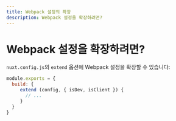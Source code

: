 ```yaml
---
title: Webpack 설정의 확장
description: Webpack 설정을 확장하려면?
---
```


# Webpack 설정을 확장하려면?

`nuxt.config.js`의 `extend` 옵션에 Webpack 설정을 확장할 수 있습니다:

```js
module.exports = {
  build: {
     extend (config, { isDev, isClient }) {
       // ...
     }
  }
}
```
